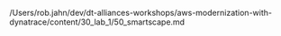 /Users/rob.jahn/dev/dt-alliances-workshops/aws-modernization-with-dynatrace/content/30_lab_1/50_smartscape.md
